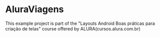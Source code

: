 # AluraViagens

This example project is part of the "Layouts Android  Boas práticas para criação de telas" course offered by ALURA(cursos.alura.com.br)
